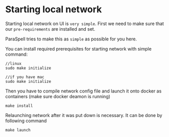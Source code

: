 # Starting local network

Starting local network on UI is `very simple`. First we need to make sure that our `pre-requirements` are installed and set.

ParaSpell tries to make this as `simple` as possible for you here.

You can install required prerequisites for starting network with simple command:
```
//linux
sudo make initialize

//if you have mac
sudo make initialize
```

Then you have to compile network config file and launch it onto docker as containers (make sure docker deamon is running)
```
make install
```

Relaunching network after it was put down is necessary. It can be done by following command
```
make launch
```